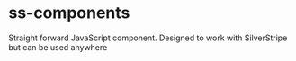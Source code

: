 # ss-components
Straight forward JavaScript component. Designed to work with SilverStripe but can be used anywhere
